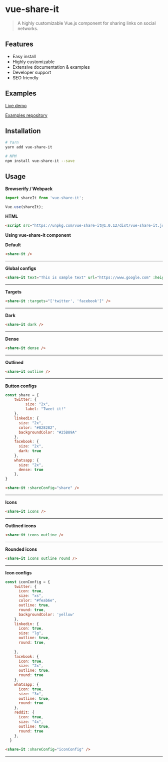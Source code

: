 # vue-share-it
> A highly customizable Vue.js component for sharing links on social networks.

## Features

* Easy install
* Highly customizable
* Extensive documentation & examples
* Developer support
* SEO friendly

## Examples
[Live demo](http://github.com)

[Examples repository](http://github.com)

## Installation

```sh
# Yarn 
yarn add vue-share-it

# NPM 
npm install vue-share-it --save
```

## Usage

**Browserify / Webpack**

```javascript
import shareIt from 'vue-share-it';

Vue.use(shareIt);
```

**HTML**

```html
<script src="https://unpkg.com/vue-share-it@1.0.12/dist/vue-share-it.js"></script>
```

**Using vue-share-it component**

**Default**

```html
<share-it />
```
---
**Global configs**
```html
<share-it text="This is sample text" url="https://www.google.com" :height="600" :width="600" />
```
---
**Targets**
```html
<share-it :targets="['twitter', 'facebook']" />
```
---
**Dark**
```html
<share-it dark />
```
---
**Dense**
```html
<share-it dense />
```
---
**Outlined**
```html
<share-it outline />
```
---
**Button configs**
```javascript
const share = {
    twitter: {
         size: "2x",
         label: "Tweet it!"
    },
    linkedin: {
      size: "2x",
      color: "#828282",
      backgroundColor: "#25B89A"
    },
    facebook: {
      size: "2x",
      dark: true
    },
    whatsapp: {
      size: "2x",
      dense: true
    },
}
```
```html
<share-it :shareConfig="share" />
```
---
**Icons**
```html
<share-it icons />
```
---
**Outlined icons**
```html
<share-it icons outline />
```
---
**Rounded icons**
```html
<share-it icons outline round />
```
---
**Icon configs**
```javascript
const iconConfig = {
    twitter: {
      icon: true,
      size: "xs",
      color: "#feab6e",
      outline: true,
      round: true,
      backgroundColor: 'yellow'
    },
    linkedin: {
      icon: true,
      size: "lg",
      outline: true,
      round: true,
      
    },
    facebook: {
      icon: true,
      size: "2x",
      outline: true,
      round: true
    },
    whatsapp: {
      icon: true,
      size: "3x",
      outline: true,
      round: true
    },
    reddit: {
      icon: true,
      size: "4x",
      outline: true,
      round: true
    },
  }
```
```html
<share-it :shareConfig="iconConfig" />
```
---